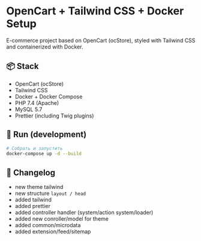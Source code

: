 # OpenCart + Tailwind CSS + Docker Setup

E-commerce project based on OpenCart (ocStore), styled with Tailwind CSS and containerized with Docker.

## 📦 Stack

- OpenCart (ocStore)
- Tailwind CSS
- Docker + Docker Compose
- PHP 7.4 (Apache)
- MySQL 5.7
- Prettier (including Twig plugins)

## 🚀 Run (development)

```bash
# Собрать и запустить
docker-compose up -d --build
```

## 📝 Changelog

- new theme tailwind
- new structure `layout / head`
- added tailwind
- added prettier
- added controller handler (system/action system/loader)
- added new conroller/model for theme
- added common/microdata
- added extension/feed/sitemap
